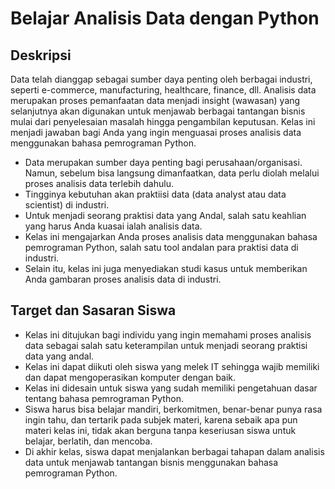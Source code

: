# Belajar Analisis Data dengan Python

## Deskripsi
Data telah dianggap sebagai sumber daya penting oleh berbagai industri, seperti e-commerce, manufacturing, healthcare, finance, dll. Analisis data merupakan proses pemanfaatan data menjadi insight (wawasan) yang selanjutnya akan digunakan untuk menjawab berbagai tantangan bisnis mulai dari penyelesaian masalah hingga pengambilan keputusan. Kelas ini menjadi jawaban bagi Anda yang ingin menguasai proses analisis data menggunakan bahasa pemrograman Python.

- Data merupakan sumber daya penting bagi perusahaan/organisasi. Namun, sebelum bisa langsung dimanfaatkan, data perlu diolah melalui proses analisis data terlebih dahulu.
- Tingginya kebutuhan akan praktiisi data (data analyst atau data scientist) di industri.
- Untuk menjadi seorang praktisi data yang Andal, salah satu keahlian yang harus Anda kuasai ialah analisis data.
- Kelas ini mengajarkan Anda proses analisis data menggunakan bahasa pemrograman Python, salah satu tool andalan para praktisi data di industri.
- Selain itu, kelas ini juga menyediakan studi kasus untuk memberikan Anda gambaran proses analisis data di industri.

## Target dan Sasaran Siswa
- Kelas ini ditujukan bagi individu yang ingin memahami proses analisis data sebagai salah satu keterampilan untuk menjadi seorang praktisi data yang andal.
- Kelas ini dapat diikuti oleh siswa yang melek IT sehingga wajib memiliki dan dapat mengoperasikan komputer dengan baik.
- Kelas ini didesain untuk siswa yang sudah memiliki pengetahuan dasar tentang bahasa pemrograman Python.
- Siswa harus bisa belajar mandiri, berkomitmen, benar-benar punya rasa ingin tahu, dan tertarik pada subjek materi, karena sebaik apa pun materi kelas ini, tidak akan berguna tanpa keseriusan siswa untuk belajar, berlatih, dan mencoba.
- Di akhir kelas, siswa dapat menjalankan berbagai tahapan dalam analisis data untuk menjawab tantangan bisnis menggunakan bahasa pemrograman Python.